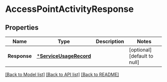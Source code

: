 # AccessPointActivityResponse

## Properties
Name | Type | Description | Notes
------------ | ------------- | ------------- | -------------
**Response** | [***ServiceUsageRecord**](ServiceUsageRecord.md) |  | [optional] [default to null]

[[Back to Model list]](../README.md#documentation-for-models) [[Back to API list]](../README.md#documentation-for-api-endpoints) [[Back to README]](../README.md)

